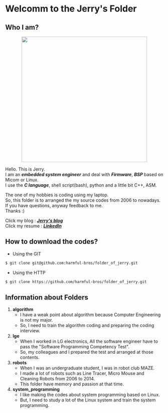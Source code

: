 # Welcomm to the Jerry's Folder
## Who I am?
<center><img src="https://user-images.githubusercontent.com/54479819/64472272-995fc200-d196-11e9-8e2e-39001540da44.jpg" width="400" hight="400"></center>

Hello. This is Jerry.<br>
I am an **_embedded system engineer_** and deal with **_Firmware_**, 
**_BSP_** based on Micom or Linux.<br>
I use the **_C language_**, shell script(bash), python and 
a little bit C++, ASM.<br> 

The one of my hobbies is coding using my laptop.<br>
So, this folder is to arranged the my source codes from 2006 to nowadays.<br>
If you have questions, anyway feedback to me.<br>
Thanks :)

Click my blog	 : **_[Jerry's blog](https://blog.naver.com/snim008)_**<br>
Click my resume	: 
**_[LinkedIn](https://www.linkedin.com/in/leejaeseong-19871224)_**

## How to download the codes?
- Using the GIT

```bash
$ git clone git@github.com:harmful-bros/folder_of_jerry.git
```
- Using the HTTP

```bash
$ git clone https://github.com/harmful-bros/folder_of_jerry.git
```

## Information about Folders
1. **algorithm**
	- I have a weak point about algorithm because 
	Computer Engineering is not my major.
	- So, I need to train the algorithm coding and 
	preparing the coding interview.
2. **lge**
	- When I worked in LG electronics, All the software engineer have to pass 
	the "Software Programming Competency Test".
	- So, my colleagues and I prepared the test and arranged at those contents.
3. **robots**
	- When I was an undergraduate student, I was in robot club MAZE.
	- I made a lot of robots such as Line Tracer, Micro Mouse and 
	Cleaning Robots from 2006 to 2014.
	- This folder have memory and passion at that time.
4. **system_programming**
	- I like making the codes about system programming based on Linux.
	- But, I need to study a lot of the Linux system and 
	train the system programming.
